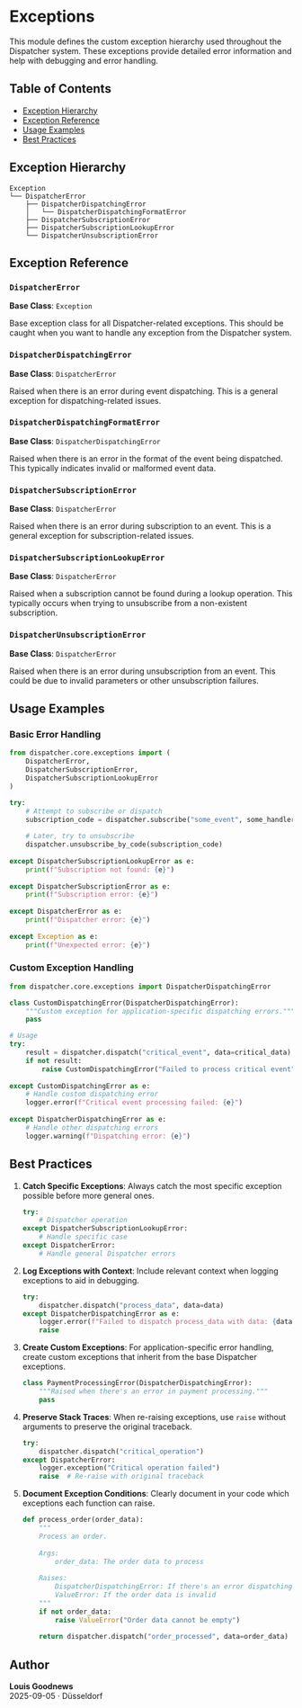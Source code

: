 # Exceptions

This module defines the custom exception hierarchy used throughout the Dispatcher system. These exceptions provide detailed error information and help with debugging and error handling.

## Table of Contents

- [Exception Hierarchy](#exception-hierarchy)
- [Exception Reference](#exception-reference)
- [Usage Examples](#usage-examples)
- [Best Practices](#best-practices)

## Exception Hierarchy

```
Exception
└── DispatcherError
    ├── DispatcherDispatchingError
    │   └── DispatcherDispatchingFormatError
    ├── DispatcherSubscriptionError
    ├── DispatcherSubscriptionLookupError
    └── DispatcherUnsubscriptionError
```

## Exception Reference

### `DispatcherError`

**Base Class**: `Exception`

Base exception class for all Dispatcher-related exceptions. This should be caught when you want to handle any exception from the Dispatcher system.

### `DispatcherDispatchingError`

**Base Class**: `DispatcherError`

Raised when there is an error during event dispatching. This is a general exception for dispatching-related issues.

### `DispatcherDispatchingFormatError`

**Base Class**: `DispatcherDispatchingError`

Raised when there is an error in the format of the event being dispatched. This typically indicates invalid or malformed event data.

### `DispatcherSubscriptionError`

**Base Class**: `DispatcherError`

Raised when there is an error during subscription to an event. This is a general exception for subscription-related issues.

### `DispatcherSubscriptionLookupError`

**Base Class**: `DispatcherError`

Raised when a subscription cannot be found during a lookup operation. This typically occurs when trying to unsubscribe from a non-existent subscription.

### `DispatcherUnsubscriptionError`

**Base Class**: `DispatcherError`

Raised when there is an error during unsubscription from an event. This could be due to invalid parameters or other unsubscription failures.

## Usage Examples

### Basic Error Handling

```python
from dispatcher.core.exceptions import (
    DispatcherError,
    DispatcherSubscriptionError,
    DispatcherSubscriptionLookupError
)

try:
    # Attempt to subscribe or dispatch
    subscription_code = dispatcher.subscribe("some_event", some_handler)
    
    # Later, try to unsubscribe
    dispatcher.unsubscribe_by_code(subscription_code)
    
except DispatcherSubscriptionLookupError as e:
    print(f"Subscription not found: {e}")
    
except DispatcherSubscriptionError as e:
    print(f"Subscription error: {e}")
    
except DispatcherError as e:
    print(f"Dispatcher error: {e}")
    
except Exception as e:
    print(f"Unexpected error: {e}")
```

### Custom Exception Handling

```python
from dispatcher.core.exceptions import DispatcherDispatchingError

class CustomDispatchingError(DispatcherDispatchingError):
    """Custom exception for application-specific dispatching errors."""
    pass

# Usage
try:
    result = dispatcher.dispatch("critical_event", data=critical_data)
    if not result:
        raise CustomDispatchingError("Failed to process critical event")
        
except CustomDispatchingError as e:
    # Handle custom dispatching error
    logger.error(f"Critical event processing failed: {e}")
    
except DispatcherDispatchingError as e:
    # Handle other dispatching errors
    logger.warning(f"Dispatching error: {e}")
```

## Best Practices

1. **Catch Specific Exceptions**:
   Always catch the most specific exception possible before more general ones.

   ```python
   try:
       # Dispatcher operation
   except DispatcherSubscriptionLookupError:
       # Handle specific case
   except DispatcherError:
       # Handle general Dispatcher errors
   ```

2. **Log Exceptions with Context**:
   Include relevant context when logging exceptions to aid in debugging.

   ```python
   try:
       dispatcher.dispatch("process_data", data=data)
   except DispatcherDispatchingError as e:
       logger.error(f"Failed to dispatch process_data with data: {data}", exc_info=True)
       raise
   ```

3. **Create Custom Exceptions**:
   For application-specific error handling, create custom exceptions that inherit from the base Dispatcher exceptions.

   ```python
   class PaymentProcessingError(DispatcherDispatchingError):
       """Raised when there's an error in payment processing."""
       pass
   ```

4. **Preserve Stack Traces**:
   When re-raising exceptions, use `raise` without arguments to preserve the original traceback.

   ```python
   try:
       dispatcher.dispatch("critical_operation")
   except DispatcherError:
       logger.exception("Critical operation failed")
       raise  # Re-raise with original traceback
   ```

5. **Document Exception Conditions**:
   Clearly document in your code which exceptions each function can raise.

   ```python
   def process_order(order_data):
       """
       Process an order.
       
       Args:
           order_data: The order data to process
           
       Raises:
           DispatcherDispatchingError: If there's an error dispatching the order event
           ValueError: If the order data is invalid
       """
       if not order_data:
           raise ValueError("Order data cannot be empty")
           
       return dispatcher.dispatch("order_processed", data=order_data)
   ```

## Author

**Louis Goodnews**  
2025-09-05 · Düsseldorf
